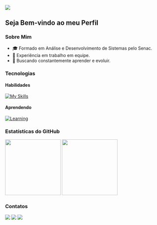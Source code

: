 ![](https://komarev.com/ghpvc/?username=GuilhermeSanguinete&color=006bed)  

## Seja Bem-vindo ao meu Perfil

### Sobre Mim

- 🎓 Formado em Análise e Desenvolvimento de Sistemas pelo Senac.
- 🤝 Experiência em trabalho em equipe.
- 🚀 Buscando constantemente aprender e evoluir.

### Tecnologias

#### Habilidades
[![My Skills](https://skillicons.dev/icons?i=html,css,javascript,react,nodejs,mysql,java,c#,sass,figma,git,github,postman&perline=8)](#)

#### Aprendendo
[![Learning](https://skillicons.dev/icons?i=aws,linux,java&perline=8)](#)

### Estatísticas do GitHub

<div>
  <img height="180em" src="https://github-readme-stats.vercel.app/api?username=GuilhermeSanguinete&show_icons=true&theme=algolia&hide_border=true" />
  <img height="180em" src="https://github-readme-stats.vercel.app/api/top-langs/?username=GuilhermeSanguinete&layout=compact&langs_count=7&theme=algolia&hide_border=true" />
</div>

### Contatos

<div>
  <a href="https://www.linkedin.com/in/guilherme-sanguinete-157389198/" target="_blank"><img src="https://img.shields.io/badge/-LinkedIn-%230077B5?style=for-the-badge&logo=linkedin&logoColor=white" target="_blank"></a>
  <a href="mailto:santos.guilherme.dev@gmail.com"><img src="https://img.shields.io/badge/-Gmail-FF5722?style=for-the-badge&logo=gmail&logoColor=white" target="_blank"></a>
  <a href="https://github.com/GuilhermeSanguinete" target="_blank"><img src="https://img.shields.io/badge/GitHub-%23333?style=for-the-badge&logo=github&logoColor=white" target="_blank"></a>
</div>

<div data-iframe-width="150" data-iframe-height="270" data-share-badge-id="67b367af-b27e-4a6e-bea7-5a5ec9040d99" data-share-badge-host="https://www.credly.com"></div><script type="text/javascript" async src="//cdn.credly.com/assets/utilities/embed.js"></script>
